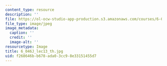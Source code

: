 ```yaml
---
content_type: resource
description: ''
file: https://ol-ocw-studio-app-production.s3.amazonaws.com/courses/6-046j-introduction-to-algorithms-sma-5503-fall-2005/f268646bb678ada03cc98e33151455d7_6_046J_lec13_th.jpg
file_type: image/jpeg
image_metadata:
  caption: ''
  credit: ''
  image-alt: ''
resourcetype: Image
title: 6_046J_lec13_th.jpg
uid: f268646b-b678-ada0-3cc9-8e33151455d7
---
```

